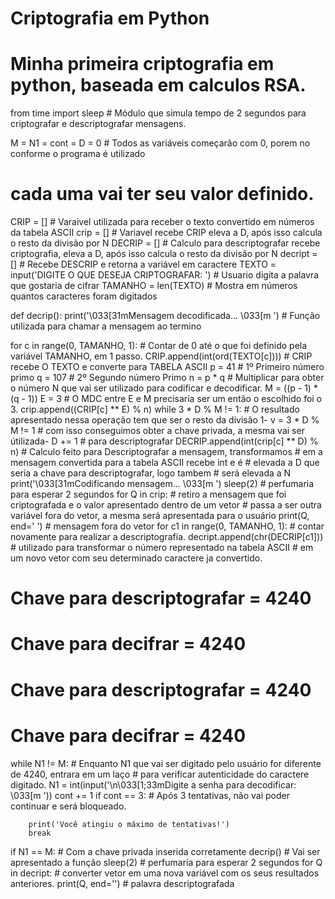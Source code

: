 # Criptografia em Python
# Minha primeira criptografia em python, baseada em calculos RSA.
from time import sleep  # Módulo que simula tempo de 2 segundos para criptografar e descriptografar mensagens.

M = N1 = cont = D = 0  # Todos as variáveis começarão com 0, porem no conforme o programa é utilizado
# cada uma vai ter seu valor definido.
CRIP = []  # Varaivel utilizada para receber o texto convertido em números da tabela ASCII
crip = []  # Variavel recebe CRIP eleva a D, após isso calcula o resto da divisão por N
DECRIP = []  # Calculo para descriptografar recebe criptografia, eleva a D, após isso calcula o resto da divisão por N
decript = []  # Recebe DESCRIP e retorna a variável em caractere
TEXTO = input('DIGITE O QUE DESEJA CRIPTOGRAFAR: ')  # Usuario digita a palavra que gostaria de cifrar
TAMANHO = len(TEXTO)  # Mostra em números quantos caracteres foram digitados


def decrip():
    print('\033[31mMensagem decodificada... \033[m ')  # Função utilizada para chamar a mensagem ao termino


for c in range(0, TAMANHO, 1):  # Contar de 0 até o que foi definido pela variável TAMANHO, em 1 passo.
    CRIP.append(int(ord(TEXTO[c])))  # CRIP recebe O TEXTO e converte para TABELA ASCII
    p = 41  # 1º Primeiro número primo
    q = 107  # 2º Segundo número Primo
    n = p * q  # Multiplicar para obter o número N que vai ser utilizado para codificar e decodificar.
    M = ((p - 1) * (q - 1))
    E = 3  # O MDC entre E e M precisaria ser um então o escolhido foi o 3.
    crip.append((CRIP[c] ** E) % n)
    while 3 * D % M != 1:  # O resultado apresentado nessa operação tem que ser o resto da divisão 1-
        v = 3 * D % M != 1  # com isso conseguimos obter a chave privada, a mesma vai ser útilizada-
        D += 1  # para descriptografar
    DECRIP.append(int(crip[c] ** D) % n)  # Calculo feito para Descriptografar a mensagem, transformamos
    # em a mensagem convertida para a tabela ASCII recebe int e é
    # elevada a D que seria a chave para descriptografar, logo tambem
    # será elevada a N
print('\033[31mCodificando mensagem... \033[m ')
sleep(2)  # perfumaria para esperar 2 segundos
for Q in crip:  # retiro a mensagem que foi criptografada e o valor apresentado dentro de um vetor
    # passa a ser outra variável fora do vetor, a mesma será apresentada para o usuário
    print(Q, end=' ')  # mensagem fora do vetor
for c1 in range(0, TAMANHO, 1):  # contar novamente para realizar a descriptografia.
    decript.append(chr(DECRIP[c1]))  # utilizado para transformar o número representado na tabela ASCII
    # em um novo vetor com seu determinado caractere ja convertido.
# Chave para descriptografar = 4240
# Chave para decifrar = 4240
# Chave para descriptografar = 4240
# Chave para decifrar = 4240

while N1 != M:  # Enquanto N1  que vai ser digitado pelo usuário for diferente de 4240, entrara em um laço
    # para verificar autenticidade do caractere digitado.
    N1 = int(input('\n\033[1;33mDigite a senha para decodificar: \033[m '))
    cont += 1
    if cont == 3:  # Após 3 tentativas, não vai poder continuar e será bloqueado.

        print('Você atingiu o máximo de tentativas!')
        break
if N1 == M:  # Com a chave privada inserida corretamente
    decrip()  # Vai ser apresentado a função
    sleep(2)  # perfumaria para esperar 2 segundos
    for Q in decript:  # converter vetor em uma nova variável com os seus resultados anteriores.
        print(Q, end='')  # palavra descriptografada
